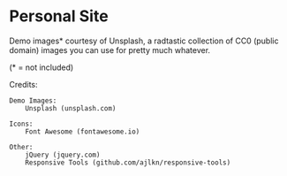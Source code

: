 # Personal Site

Demo images* courtesy of Unsplash, a radtastic collection of CC0 (public domain) images
you can use for pretty much whatever.

(* = not included)

Credits:

	Demo Images:
		Unsplash (unsplash.com)

	Icons:
		Font Awesome (fontawesome.io)

	Other:
		jQuery (jquery.com)
		Responsive Tools (github.com/ajlkn/responsive-tools)